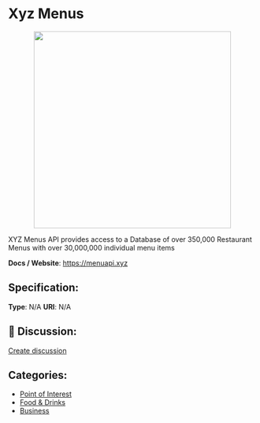 # Xyz Menus
<p align="center">
    <img width="400" src="https://raw.githubusercontent.com/apis-list/apis-list/apis/xyz-menus/logo_256x256.png" />
</p>

XYZ Menus API provides access to a Database of over 350,000 Restaurant Menus with over 30,000,000 individual menu items

**Docs / Website**: https://menuapi.xyz

## Specification:
**Type**:  N/A 
**URI**:  N/A 

## 💬 Discussion:
[Create discussion](link)

## Categories:
- [Point of Interest](https://github.com/apis-list/apis-list#point-of-interest)
- [Food & Drinks](https://github.com/apis-list/apis-list#food-and-drinks)
- [Business](https://github.com/apis-list/apis-list#business)





